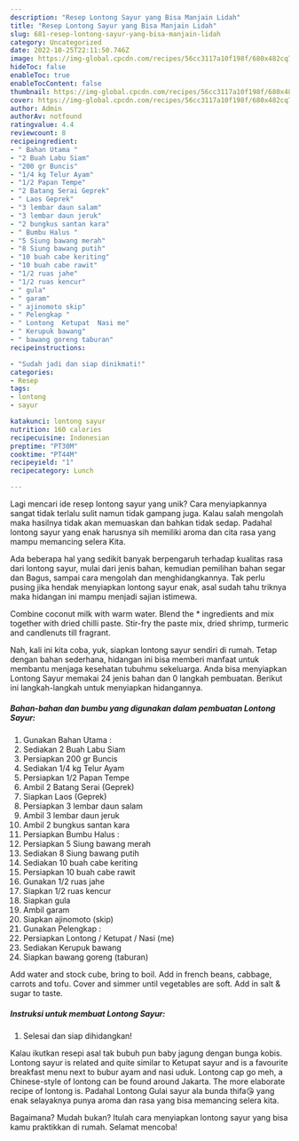 ```yaml
---
description: "Resep Lontong Sayur yang Bisa Manjain Lidah"
title: "Resep Lontong Sayur yang Bisa Manjain Lidah"
slug: 681-resep-lontong-sayur-yang-bisa-manjain-lidah
category: Uncategorized
date: 2022-10-25T22:11:50.746Z
image: https://img-global.cpcdn.com/recipes/56cc3117a10f198f/680x482cq70/lontong-sayur-foto-resep-utama.jpg
hideToc: false
enableToc: true
enableTocContent: false
thumbnail: https://img-global.cpcdn.com/recipes/56cc3117a10f198f/680x482cq70/lontong-sayur-foto-resep-utama.jpg
cover: https://img-global.cpcdn.com/recipes/56cc3117a10f198f/680x482cq70/lontong-sayur-foto-resep-utama.jpg
author: Admin
authorAv: notfound
ratingvalue: 4.4
reviewcount: 8
recipeingredient:
- " Bahan Utama "
- "2 Buah Labu Siam"
- "200 gr Buncis"
- "1/4 kg Telur Ayam"
- "1/2 Papan Tempe"
- "2 Batang Serai Geprek"
- " Laos Geprek"
- "3 lembar daun salam"
- "3 lembar daun jeruk"
- "2 bungkus santan kara"
- " Bumbu Halus "
- "5 Siung bawang merah"
- "8 Siung bawang putih"
- "10 buah cabe keriting"
- "10 buah cabe rawit"
- "1/2 ruas jahe"
- "1/2 ruas kencur"
- " gula"
- " garam"
- " ajinomoto skip"
- " Pelengkap "
- " Lontong  Ketupat  Nasi me"
- " Kerupuk bawang"
- " bawang goreng taburan"
recipeinstructions:

- "Sudah jadi dan siap dinikmati!"
categories:
- Resep
tags:
- lontong
- sayur

katakunci: lontong sayur 
nutrition: 160 calories
recipecuisine: Indonesian
preptime: "PT30M"
cooktime: "PT44M"
recipeyield: "1"
recipecategory: Lunch

---
```





Lagi mencari ide resep lontong sayur yang unik? Cara menyiapkannya sangat tidak terlalu sulit namun tidak gampang juga. Kalau salah mengolah maka hasilnya tidak akan memuaskan dan bahkan tidak sedap. Padahal lontong sayur yang enak harusnya sih memiliki aroma dan cita rasa yang mampu memancing selera Kita.





Ada beberapa hal yang sedikit banyak berpengaruh terhadap kualitas rasa dari lontong sayur, mulai dari jenis bahan, kemudian pemilihan bahan segar dan Bagus, sampai cara mengolah dan menghidangkannya. Tak perlu pusing jika hendak menyiapkan lontong sayur enak,      asal sudah tahu triknya maka hidangan ini mampu menjadi sajian istimewa.














Combine coconut milk with warm water. Blend the * ingredients and mix together with dried chilli paste. Stir-fry the paste mix, dried shrimp, turmeric and candlenuts till fragrant.






Nah, kali ini kita coba, yuk, siapkan lontong sayur sendiri di rumah. Tetap dengan bahan sederhana, hidangan ini bisa memberi manfaat untuk membantu menjaga kesehatan tubuhmu sekeluarga. Anda bisa menyiapkan Lontong Sayur memakai 24 jenis bahan dan 0 langkah pembuatan. Berikut ini langkah-langkah untuk menyiapkan hidangannya.

<!--inarticleads1-->

##### Bahan-bahan dan bumbu yang digunakan dalam pembuatan Lontong Sayur:

1. Gunakan  Bahan Utama :
1. Sediakan 2 Buah Labu Siam
1. Persiapkan 200 gr Buncis
1. Sediakan 1/4 kg Telur Ayam
1. Persiapkan 1/2 Papan Tempe
1. Ambil 2 Batang Serai (Geprek)
1. Siapkan  Laos (Geprek)
1. Persiapkan 3 lembar daun salam
1. Ambil 3 lembar daun jeruk
1. Ambil 2 bungkus santan kara
1. Persiapkan  Bumbu Halus :
1. Persiapkan 5 Siung bawang merah
1. Sediakan 8 Siung bawang putih
1. Sediakan 10 buah cabe keriting
1. Persiapkan 10 buah cabe rawit
1. Gunakan 1/2 ruas jahe
1. Siapkan 1/2 ruas kencur
1. Siapkan  gula
1. Ambil  garam
1. Siapkan  ajinomoto (skip)
1. Gunakan  Pelengkap :
1. Persiapkan  Lontong / Ketupat / Nasi (me)
1. Sediakan  Kerupuk bawang
1. Siapkan  bawang goreng (taburan)


Add water and stock cube, bring to boil. Add in french beans, cabbage, carrots and tofu. Cover and simmer until vegetables are soft. Add in salt &amp; sugar to taste. 

<!--inarticleads2-->

##### Instruksi untuk membuat Lontong Sayur:


1. Selesai dan siap dihidangkan!

Kalau ikutkan resepi asal tak bubuh pun baby jagung dengan bunga kobis. Lontong sayur is related and quite similar to Ketupat sayur and is a favourite breakfast menu next to bubur ayam and nasi uduk. Lontong cap go meh, a Chinese-style of lontong can be found around Jakarta. The more elaborate recipe of lontong is. Padahal Lontong Gulai sayur ala bunda thifa😘 yang enak selayaknya punya aroma dan rasa yang bisa memancing selera kita. 

Bagaimana? Mudah bukan? Itulah cara menyiapkan lontong sayur yang bisa kamu praktikkan di rumah. Selamat mencoba!
